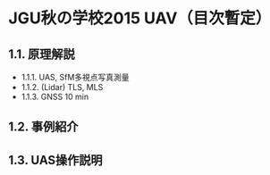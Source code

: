 # JGU秋の学校2015 UAV（目次暫定）

## 1.1. 原理解説
- 1.1.1. UAS, SfM多視点写真測量
- 1.1.2. (Lidar) TLS, MLS
- 1.1.3. GNSS 10 min  

## 1.2. 事例紹介
## 1.3. UAS操作説明
